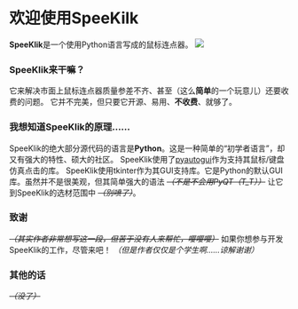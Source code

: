 # 欢迎使用SpeeKilk
**SpeeKlik**是一个使用Python语言写成的鼠标连点器。
![](https://github.com/MacroMeng/SpeeKlik/icon.png)

### SpeeKlik来干嘛？
它来解决市面上鼠标连点器质量参差不齐、甚至（这么**简单**的一个玩意儿）还要收费的问题。
它并不完美，但只要它开源、易用、**不收费**、就够了。

### 我想知道SpeeKlik的原理……
SpeeKlik的绝大部分源代码的语言是**Python**。这是一种简单的“初学者语言”，却又有强大的特性、硕大的社区。
SpeeKlik使用了[pyautogui](https://pypi.org/project/PyAutoGUI/)作为支持其鼠标/键盘仿真点击的库。
SpeeKlik使用tkinter作为其GUI支持库。它是Python的默认GUI库。虽然并不是很美观，但其简单强大的语法 ~~*（不是不会用PyQT（T_T））*~~ 让它到SpeeKlik的选材范围中 *~~（别喷了）~~*。

### 致谢
~~*（其实作者非常想写这一段，但苦于没有人来帮忙，嘤嘤嘤）*~~
如果你想参与开发SpeeKlik的工作，尽管来吧！
*（但是作者仅仅是个学生啊……谅解谢谢）*

### 其他的话
~~*（没了）*~~